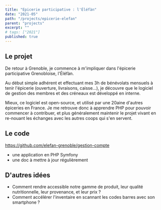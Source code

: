 ```yaml
---
title: "Epicerie participative : l'Éléfàn"
date: "2021-05"
path: "/projects/epicerie-elefan"
parent: "projects"
excerpt: ""
# tags: ["2021"]
published: true
---
```


## Le projet

De retour à Grenoble, je commence à m'impliquer dans l'épicerie participative Grenobloise, l'Éléfàn.

Au début simple adhérent et effectuant mes 3h de bénévolats mensuels à tenir l'épicerie (ouverture, livraisons, caisse...), je découvre que le logiciel de gestion des membres et des créneaux est développé en interne.

Mieux, ce logiciel est open-source, et utilisé par une 20aine d'autres épiceries en France. Je me retrouve donc à apprendre PHP pour pouvoir commencer à contribuer, et plus généralement maintenir le projet vivant en re-nouant les échanges avec les autres coops qui s'en servent.

## Le code

https://github.com/elefan-grenoble/gestion-compte

- une application en PHP Symfony
- une doc à mettre à jour régulièrement

## D'autres idées

- Comment rendre accessible notre gamme de produit, leur qualité nutritionnelle, leur provenance, et leur prix ?
- Comment accélérer l'inventaire en scannant les codes barres avec son smartphone ?
